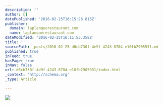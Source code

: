 ```yaml
---
description: ''
author: []
datePublished: '2016-02-25T16:15:26.813Z'
publisher:
  domain: laplanquerestaurant.com
  name: laplanquerestaurant.com
dateModified: '2016-02-25T16:11:53.358Z'
title: ''
sourcePath: _posts/2016-02-25-d6cb730f-4e9f-4243-8704-e10fb2905931.md
published: true
inFeed: true
hasPage: true
inNav: false
url: d6cb730f-4e9f-4243-8704-e10fb2905931/index.html
_context: 'http://schema.org'
_type: Article

---
```

![](http://laplanquerestaurant.com/wp-content/uploads/2014/07/assiette1_actu.jpg)